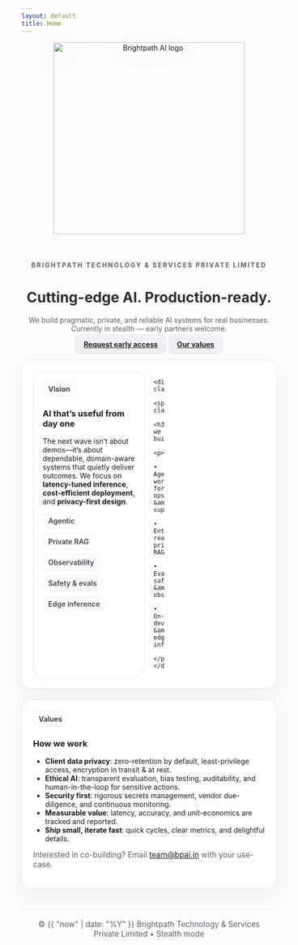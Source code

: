 ```yaml
---
layout: default
title: Home
---
```


<style>
:root{
  --ink:#1f2328; --ink2:#5a616b; --line:#e6e8ef;
  --panel:#f7f8fb; --brand:#9b9b9b;
}
.page-header { background: #ffffff; color: var(--ink); border-bottom: 1px solid var(--line); }
.project-name { color: #2a2e34; }
.project-tagline { color: var(--ink2); }
.btn { color:#222; border:1px solid var(--line); background: linear-gradient(180deg,#f2f3f6,#eceef2); font-weight:700; border-radius:10px; padding:10px 16px; }
.btn:hover{ border-color:#cfd3da; background:linear-gradient(180deg,#fefefe,#f5f5f5); }
.main-content { color: var(--ink); }
.section { background:#fff; border:1px solid var(--line); border-radius:18px; padding:22px; box-shadow:0 14px 40px rgba(15,17,24,.06); margin-top:22px; }
.grid { display:grid; grid-template-columns: repeat(12, 1fr); gap:18px; }
.card { grid-column: span 6; background:#fff; border:1px solid var(--line); border-radius:16px; padding:18px; }
@media (max-width: 900px){ .card{ grid-column: span 12; } }
.badge{display:inline-block;border:1px solid var(--line);border-radius:999px;padding:6px 10px;background:#fff;color:#3f444b;font-weight:700}
.kicker{letter-spacing:.18em;text-transform:uppercase;color:#6b6f75;font-weight:800;font-size:.78rem}
.hero-logo{width:min(420px,90%);height:auto;filter:drop-shadow(0 8px 24px rgba(0,0,0,.08));margin:0 auto 8px;display:block}
.chips{margin-top:10px;display:flex;gap:10px;flex-wrap:wrap}
.chips span{border:1px solid var(--line);border-radius:999px;padding:6px 10px;background:#fff;color:#3f444b;font-weight:600}
.footer-note{color:var(--ink2);font-size:.95rem;margin-top:8px}

/* Hide GitHub Pages default footer */
.site-footer { display: none !important; }
</style>

<div align="center">
  <img class="hero-logo" src="{{ site.logo }}" alt="Brightpath AI logo">
  <p class="kicker">Brightpath Technology &amp; Services Private Limited</p>
  <h1 class="project-name">Cutting-edge AI. Production-ready.</h1>
  <p class="project-tagline">
    We build pragmatic, private, and reliable AI systems for real businesses.<br/>
    Currently in stealth — early partners welcome.
  </p>
  <p>
    <a href="mailto:team@bpai.in?subject=Early%20Access%20Request" class="btn">Request early access</a>
    <a href="#values" class="btn">Our values</a>
  </p>
</div>

<div class="section">
  <div class="grid">
    <div class="card">
      <span class="badge">Vision</span>
      <h3>AI that’s useful from day one</h3>
      <p>
        The next wave isn’t about demos—it’s about dependable, domain-aware systems
        that quietly deliver outcomes. We focus on <strong>latency-tuned inference</strong>,
        <strong>cost-efficient deployment</strong>, and <strong>privacy-first design</strong>.
      </p>
      <div class="chips" aria-hidden="false">
        <span>Agentic</span><span>Private RAG</span><span>Observability</span>
        <span>Safety &amp; evals</span><span>Edge inference</span>
      </div>
    </div>

    <div class="card">
      <span class="badge">Focus</span>
      <h3>What we build</h3>
      <p>
        • Agentic workflows for ops &amp; support<br/>
        • Enterprise-ready private RAG<br/>
        • Evaluation, safety &amp; observability<br/>
        • On-device &amp; edge inference
      </p>
    </div>
  </div>
</div>

<div id="values" class="section">
  <span class="badge">Values</span>
  <h3>How we work</h3>
  <ul>
    <li><strong>Client data privacy</strong>: zero-retention by default, least-privilege access, encryption in transit &amp; at rest.</li>
    <li><strong>Ethical AI</strong>: transparent evaluation, bias testing, auditability, and human-in-the-loop for sensitive actions.</li>
    <li><strong>Security first</strong>: rigorous secrets management, vendor due-diligence, and continuous monitoring.</li>
    <li><strong>Measurable value</strong>: latency, accuracy, and unit-economics are tracked and reported.</li>
    <li><strong>Ship small, iterate fast</strong>: quick cycles, clear metrics, and delightful details.</li>
  </ul>
  <p class="footer-note">
    Interested in co-building? Email <a href="mailto:team@bpai.in">team@bpai.in</a> with your use-case.
  </p>
</div>

<div align="center" class="footer-note" style="margin-top:40px; padding:20px; border-top:1px solid #eee;">
  © {{ "now" | date: "%Y" }} Brightpath Technology &amp; Services Private Limited • Stealth mode
</div>
